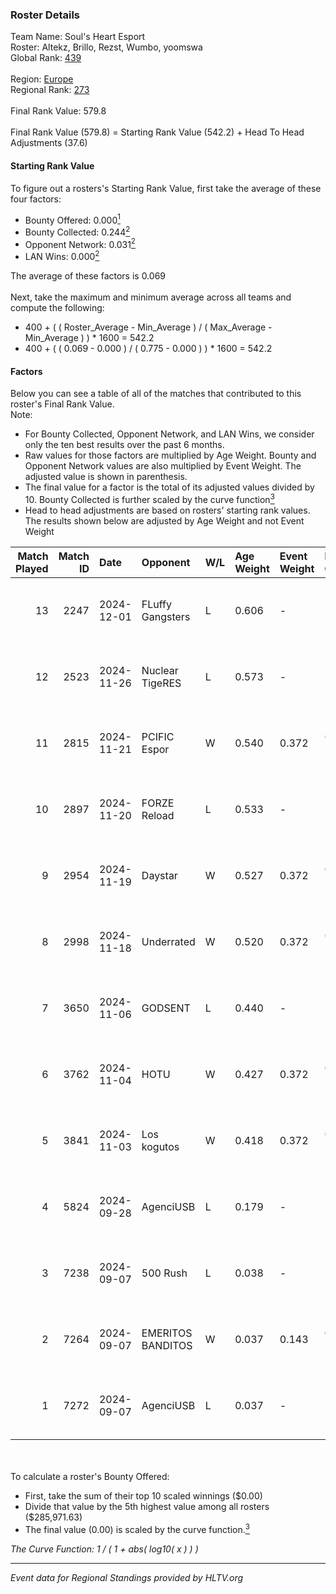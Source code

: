 ### Roster Details<br />
Team Name: Soul's Heart Esport<br />
Roster: Altekz, Brillo, Rezst, Wumbo, yoomswa<br />
Global Rank: [439](../../standings_global_2025_02_28.md)<br />
<br />
Region: [Europe]( ../../standings_europe_2025_02_28.md)<br />
Regional Rank: [273]( ../../standings_europe_2025_02_28.md)<br />
<br />
Final Rank Value:  579.8<br />
<br />
Final Rank Value (579.8) = Starting Rank Value (542.2) + Head To Head Adjustments (37.6)<br />

#### Starting Rank Value<br />
To figure out a rosters's Starting Rank Value, first take the average of these four factors:<br />
- Bounty Offered: 0.000[<sup>1</sup>](#table2)
- Bounty Collected: 0.244[<sup>2</sup>](#table1)
- Opponent Network: 0.031[<sup>2</sup>](#table1)
- LAN Wins: 0.000[<sup>2</sup>](#table1)

The average of these factors is 0.069<br />
<br />
Next, take the maximum and minimum average across all teams and compute the following:<br />
- 400 + ( ( Roster_Average - Min_Average ) / ( Max_Average - Min_Average ) ) * 1600 = 542.2
- 400 + ( ( 0.069 - 0.000 ) / ( 0.775 - 0.000 ) ) * 1600 = 542.2


#### Factors<br />
Below you can see a table of all of the matches that contributed to this roster's Final Rank Value.<br />
Note:<br />

- For Bounty Collected, Opponent Network, and LAN Wins, we consider only the ten best results over the past 6 months.
- Raw values for those factors are multiplied by Age Weight. Bounty and Opponent Network values are also multiplied by Event Weight. The adjusted value is shown in parenthesis.
- The final value for a factor is the total of its adjusted values divided by 10. Bounty Collected is further scaled by the curve function[<sup>3</sup>](#curveFunction)
- Head to head adjustments are based on rosters' starting rank values. The results shown below are adjusted by Age Weight and not Event Weight
<span id="table1"></span><br />


| Match Played | Match ID | Date       | Opponent          | W/L | Age Weight | Event Weight | Bounty Collected | Opponent Network | LAN Wins  | H2H Adj. | Roster                                |
| -: | -: | :- | :- | :- | :- | :- | :- | :- | :- | -: | :- |
|           13 |     2247 | 2024-12-01 | FLuffy Gangsters  | L   | 0.606      | -            | -                | -                | -         |    -2.95 | Altekz, Brillo, Rezst, Wumbo, yoomswa |
|           12 |     2523 | 2024-11-26 | Nuclear TigeRES   | L   | 0.573      | -            | -                | -                | -         |    -3.67 | Altekz, Brillo, Rezst, Wumbo, yoomswa |
|           11 |     2815 | 2024-11-21 | PCIFIC Espor      | W   | 0.540      | 0.372        | 0.005 (0.001)    | 0.275 (0.055)    | 0 (0.000) |    13.05 | Altekz, Brillo, Rezst, Wumbo, yoomswa |
|           10 |     2897 | 2024-11-20 | FORZE Reload      | L   | 0.533      | -            | -                | -                | -         |    -2.75 | Altekz, Brillo, Rezst, Wumbo, yoomswa |
|            9 |     2954 | 2024-11-19 | Daystar           | W   | 0.527      | 0.372        | 0.000 (0.000)    | 0.147 (0.029)    | 0 (0.000) |     9.78 | Altekz, Brillo, Rezst, Wumbo, yoomswa |
|            8 |     2998 | 2024-11-18 | Underrated        | W   | 0.520      | 0.372        | 0.002 (0.000)    | 0.193 (0.037)    | 0 (0.000) |    10.87 | Altekz, Brillo, Rezst, Wumbo, yoomswa |
|            7 |     3650 | 2024-11-06 | GODSENT           | L   | 0.440      | -            | -                | -                | -         |    -4.49 | Altekz, Brillo, Rezst, Wumbo, yoomswa |
|            6 |     3762 | 2024-11-04 | HOTU              | W   | 0.427      | 0.372        | 0.004 (0.001)    | 0.637 (0.101)    | 0 (0.000) |     9.62 | Altekz, Brillo, Rezst, Wumbo, yoomswa |
|            5 |     3841 | 2024-11-03 | Los kogutos       | W   | 0.418      | 0.372        | 0.038 (0.006)    | 0.572 (0.089)    | 0 (0.000) |    11.99 | Altekz, Brillo, Rezst, Wumbo, yoomswa |
|            4 |     5824 | 2024-09-28 | AgenciUSB         | L   | 0.179      | -            | -                | -                | -         |    -3.21 | Brillo, Ed1m, Rezst, Wumbo, yoomswa   |
|            3 |     7238 | 2024-09-07 | 500 Rush          | L   | 0.038      | -            | -                | -                | -         |    -0.41 | Brillo, Ed1m, Rezst, Wumbo, yoomswa   |
|            2 |     7264 | 2024-09-07 | EMERITOS BANDITOS | W   | 0.037      | 0.143        | 0.000 (0.000)    | 0.004 (0.000)    | 0 (0.000) |     0.52 | Brillo, Ed1m, Rezst, Wumbo, yoomswa   |
|            1 |     7272 | 2024-09-07 | AgenciUSB         | L   | 0.037      | -            | -                | -                | -         |    -0.79 | Brillo, Ed1m, Rezst, Wumbo, yoomswa   |

<br />
<span id="table2"></span><br />
To calculate a roster's Bounty Offered:<br />

- First, take the sum of their top 10 scaled winnings ($0.00)
- Divide that value by the 5th highest value among all rosters ($285,971.63)
- The final value (0.00) is scaled by the curve function.[<sup>3</sup>](#curveFunction)

<span id="curveFunction"></span>_The Curve Function: 1 / ( 1 + abs( log10( x ) ) )_<br />

---
_Event data for Regional Standings provided by HLTV.org_<br />
